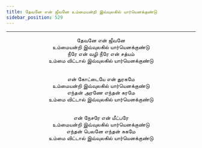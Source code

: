 ```yaml
---
title: தேவனே என் ஜீவனே உம்மையன்றி இவ்வுலகில் யார்யெனக்குண்டு
sidebar_position: 529
---
```


---
<center>
தேவனே என் ஜீவனே<br/>
உம்மையன்றி இவ்வுலகில் யார்யெனக்குண்டு<br/>
நீரே என் வழி நீரே என் சத்யம்<br/>
உம்மை விட்டால் இவ்வுலகில் யார்யெனக்குண்டு<br/><br/>

என் கோட்டையே என் துரகமே<br/>
உம்மையன்றி இவ்வுலகில் யார்யெனக்குண்டு<br/>
எந்தன் அரணே எந்தன் கரமே<br/>
உம்மை விட்டால் இவ்வுலகில் யார்யெனக்குண்டு<br/><br/>

என் நேசரே என் மீட்பரே<br/>
உம்மையன்றி இவ்வுலகில் யார்யெனக்குண்டு<br/>
எந்தன் பெலனே எந்தன் சுகமே<br/>
உம்மை விட்டால் இவ்வுலகில் யார்யெனக்குண்டு
</center>